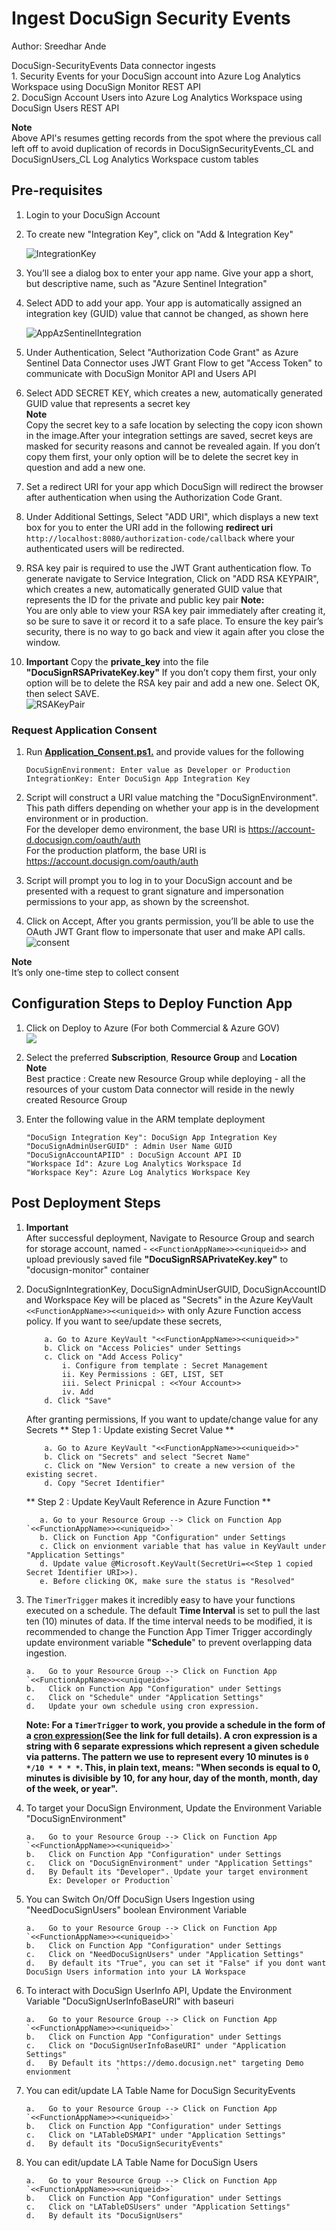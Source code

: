 # Ingest DocuSign Security Events
Author: Sreedhar Ande

DocuSign-SecurityEvents Data connector ingests   
	1. Security Events for your DocuSign account into Azure Log Analytics Workspace using DocuSign Monitor REST API  
	2. DocuSign Account Users into Azure Log Analytics Workspace using DocuSign Users REST API  

**Note**  
Above API's resumes getting records from the spot where the previous call left off to avoid duplication of records in DocuSignSecurityEvents_CL and DocuSignUsers_CL Log Analytics Workspace custom tables

## **Pre-requisites**
1. Login to your DocuSign Account  

2. To create new "Integration Key", click on "Add & Integration Key"  

   ![IntegrationKey](./images/2IntegrationKey.png)  
   
3. You’ll see a dialog box to enter your app name. Give your app a short, but descriptive name, such as "Azure Sentinel Integration"  

4. Select ADD to add your app. Your app is automatically assigned an integration key (GUID) value that cannot be changed, as shown here  

   ![AppAzSentinelIntegration](./images/AppAzSentinelIntegration.png)  
   
5. Under Authentication, Select "Authorization Code Grant" as Azure Sentinel Data Connector uses JWT Grant Flow to get "Access Token" to communicate with DocuSign Monitor API and Users API  
 
6. Select ADD SECRET KEY, which creates a new, automatically generated GUID value that represents a secret key  
   **Note**  
   Copy the secret key to a safe location by selecting the copy icon shown in the image.After your integration settings are saved, secret keys are masked for security reasons and cannot be revealed again. If you don’t copy them first, your only option will be to delete the secret key in question and add a new one.  
   
7. Set a redirect URI for your app which DocuSign will redirect the browser after authentication when using the Authorization Code Grant.  

8. Under Additional Settings, Select "ADD URI", which displays a new text box for you to enter the URI add in the following **redirect uri** `http://localhost:8080/authorization-code/callback` where your authenticated users will be redirected.  

9. RSA key pair is required to use the JWT Grant authentication flow. To generate navigate to Service Integration, Click on "ADD RSA KEYPAIR", which creates a new, automatically generated GUID value that represents the ID for the private and public key pair
   **Note:**  
   You are only able to view your RSA key pair immediately after creating it, so be sure to save it or record it to a safe place. To ensure the key pair’s security, there is no way to go back and view it again after you close the window.  

10. **Important** Copy the **private_key** into the file **"DocuSignRSAPrivateKey.key"**  If you don’t copy them first, your only option will be to delete the RSA key pair and add a new one. Select OK, then select SAVE.  
   ![RSAKeyPair](./images/RSAKeyPair.png)

### Request Application Consent

1. Run **[Application_Consent.ps1.](./Application_Consent.ps1)** and provide values for the following  
   ```
   DocuSignEnvironment: Enter value as Developer or Production  
   IntegrationKey: Enter DocuSign App Integration Key  
   ```
 
2. Script will construct a URI value matching the "DocuSignEnvironment". This path differs depending on whether your app is in the development environment or in production.  
   For the developer demo environment, the base URI is https://account-d.docusign.com/oauth/auth  
   For the production platform, the base URI is https://account.docusign.com/oauth/auth  

3. Script will prompt you to log in to your DocuSign account and be presented with a request to grant signature and impersonation permissions to your app, as shown by the screenshot.  

4. Click on Accept, After you grants permission, you’ll be able to use the OAuth JWT Grant flow to impersonate that user and make API calls.  
   ![consent](./images/consent.png)

**Note**  
It’s only one-time step to collect consent  


## Configuration Steps to Deploy Function App
1. Click on Deploy to Azure (For both Commercial & Azure GOV)  
   <a href="https://aka.ms/sentinel-docusignconnector-azuredeploy" target="_blank">
    <img src="https://aka.ms/deploytoazurebutton"/>
	</a>
  

2. Select the preferred **Subscription**, **Resource Group** and **Location**  
   **Note**  
   Best practice : Create new Resource Group while deploying - all the resources of your custom Data connector will reside in the newly created Resource 
   Group
   
3. Enter the following value in the ARM template deployment
	```
	"DocuSign Integration Key": DocuSign App Integration Key
	"DocuSignAdminUserGUID" : Admin User Name GUID
	"DocuSignAccountAPIID" : DocuSign Account API ID
	"Workspace Id": Azure Log Analytics Workspace Id​
	"Workspace Key": Azure Log Analytics Workspace Key
	```
	
## Post Deployment Steps
1. **Important**  
   After successful deployment, Navigate to Resource Group and search for storage account, named - `<<FunctionAppName>><<uniqueid>>` and upload previously saved file **"DocuSignRSAPrivateKey.key"** to "docusign-monitor" container  	

2. DocuSignIntegrationKey, DocuSignAdminUserGUID, DocuSignAccountID and Workspace Key will be placed as "Secrets" in the Azure KeyVault `<<FunctionAppName>><<uniqueid>>` with only Azure Function access policy. If you want to see/update these secrets,

	```
		a. Go to Azure KeyVault "<<FunctionAppName>><<uniqueid>>"
		b. Click on "Access Policies" under Settings
		c. Click on "Add Access Policy"
			i. Configure from template : Secret Management
			ii. Key Permissions : GET, LIST, SET
			iii. Select Prinicpal : <<Your Account>>
			iv. Add
		d. Click "Save"

	```
	After granting permissions, If you want to update/change value for any Secrets
	** Step 1 : Update existing Secret Value **
	```
		a. Go to Azure KeyVault "<<FunctionAppName>><<uniqueid>>"
		b. Click on "Secrets" and select "Secret Name"
		c. Click on "New Version" to create a new version of the existing secret.
		d. Copy "Secret Identifier"
	```
	
	** Step 2 : Update KeyVault Reference in Azure Function **
	```
	   a. Go to your Resource Group --> Click on Function App `<<FunctionAppName>><<uniqueid>>`
	   b. Click on Function App "Configuration" under Settings 
	   c. Click on envionment variable that has value in KeyVault under "Application Settings"
	   d. Update value @Microsoft.KeyVault(SecretUri=<<Step 1 copied Secret Identifier URI>>).
	   e. Before clicking OK, make sure the status is "Resolved"
    ```

3. The `TimerTrigger` makes it incredibly easy to have your functions executed on a schedule. The default **Time Interval** is set to pull the last ten (10) minutes of data. If the time interval needs to be modified, it is recommended to change the Function App Timer Trigger accordingly update environment variable **"Schedule**" to prevent overlapping data ingestion.
   ```
   a.	Go to your Resource Group --> Click on Function App `<<FunctionAppName>><<uniqueid>>`
   b.	Click on Function App "Configuration" under Settings 
   c.	Click on "Schedule" under "Application Settings"
   d.	Update your own schedule using cron expression.
   ```
   **Note: For a `TimerTrigger` to work, you provide a schedule in the form of a [cron expression](https://en.wikipedia.org/wiki/Cron#CRON_expression)(See the link for full details). A cron expression is a string with 6 separate expressions which represent a given schedule via patterns. The pattern we use to represent every 10 minutes is `0 */10 * * * *`. This, in plain text, means: "When seconds is equal to 0, minutes is divisible by 10, for any hour, day of the month, month, day of the week, or year".**

4. To target your DocuSign Environment, Update the Environment Variable "DocuSignEnvironment"
   ```
   a.	Go to your Resource Group --> Click on Function App `<<FunctionAppName>><<uniqueid>>`
   b.	Click on Function App "Configuration" under Settings 
   c.	Click on "DocuSignEnvironment" under "Application Settings"
   d.	By Default its "Developer". Update your target environment  
        Ex: Developer or Production`

   ```
5. You can Switch On/Off DocuSign Users Ingestion using "NeedDocuSignUsers" boolean Environment Variable
   ```
   a.	Go to your Resource Group --> Click on Function App `<<FunctionAppName>><<uniqueid>>`
   b.	Click on Function App "Configuration" under Settings 
   c.	Click on "NeedDocuSignUsers" under "Application Settings"
   d.	By default its "True", you can set it "False" if you dont want DocuSign Users information into your LA Workspace
   
   ```
   
6. To interact with DocuSign UserInfo API, Update the Environment Variable "DocuSignUserInfoBaseURI" with baseuri
   ```
   a.	Go to your Resource Group --> Click on Function App `<<FunctionAppName>><<uniqueid>>`
   b.	Click on Function App "Configuration" under Settings 
   c.	Click on "DocuSignUserInfoBaseURI" under "Application Settings"
   d.	By Default its "https://demo.docusign.net" targeting Demo envionment          `

   ```

7. You can edit/update LA Table Name for DocuSign SecurityEvents
   ```
   a.	Go to your Resource Group --> Click on Function App `<<FunctionAppName>><<uniqueid>>`
   b.	Click on Function App "Configuration" under Settings 
   c.	Click on "LATableDSMAPI" under "Application Settings"
   d.	By default its "DocuSignSecurityEvents" 

   ```

8. You can edit/update LA Table Name for DocuSign Users
   ```
   a.	Go to your Resource Group --> Click on Function App `<<FunctionAppName>><<uniqueid>>`
   b.	Click on Function App "Configuration" under Settings 
   c.	Click on "LATableDSUsers" under "Application Settings"
   d.	By default its "DocuSignUsers" 

   ```
